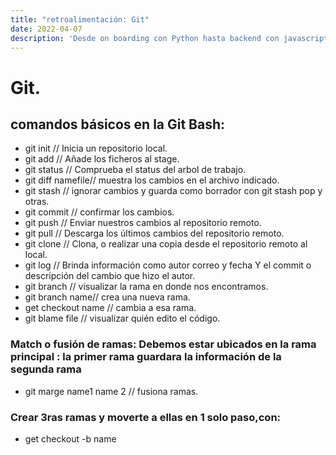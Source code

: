 ```yaml
---
title: "retroalimentación: Git"
date: 2022-04-07
description: 'Desde on boarding con Python hasta backend con javascript (NodeJS)'
---
```



# Git.

## comandos básicos en la Git Bash:

- git init // Inicia un repositorio local.
- git add // Añade los ficheros al stage.
- git status // Comprueba el status del arbol de trabajo.
- git diff namefile// muestra los cambios en el archivo indicado.
- git stash // ignorar cambios y guarda como borrador con git stash pop y otras.
- git commit // confirmar los cambios.
- git push // Enviar nuestros cambios al repositorio remoto.
- git pull // Descarga los últimos cambios del repositorio remoto.
- git clone // Clona, o realizar una copia desde el repositorio remoto al local.
- git log // Brinda información como autor correo y fecha Y el commit o descripción del cambio que hizo el autor.
- git branch // visualizar la rama en donde nos encontramos.
- git branch name// crea una nueva rama.
- get checkout name // cambia a esa rama.
- git blame file // visualizar quién edito el código.

### Match o fusión de ramas: Debemos estar ubicados en la rama principal : la primer rama guardara la información de la segunda rama
- git marge name1 name 2 // fusiona ramas.

### Crear 3ras ramas y moverte a ellas en 1 solo paso,con:
- get checkout -b name
